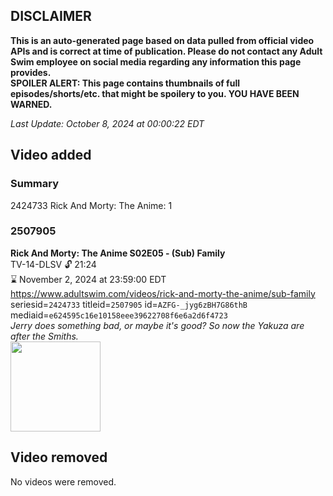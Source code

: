 ## DISCLAIMER
**This is an auto-generated page based on data pulled from official video APIs and is correct at time of publication. Please do not contact any Adult Swim employee on social media regarding any information this page provides.**  
**SPOILER ALERT: This page contains thumbnails of full episodes/shorts/etc. that might be spoilery to you. YOU HAVE BEEN WARNED.**  

_Last Update: October 8, 2024 at 00:00:22 EDT_
## Video added
### Summary
2424733 Rick And Morty: The Anime: 1  
### 2507905
**Rick And Morty: The Anime S02E05 - (Sub) Family**  
TV-14-DLSV 🔓 21:24  
⌛ November 2, 2024 at 23:59:00 EDT  
https://www.adultswim.com/videos/rick-and-morty-the-anime/sub-family  
seriesid=`2424733` titleid=`2507905` id=`AZFG-_jyg6zBH7G86thB` mediaid=`e624595c16e10158eee39622708f6e6a2d6f4723`  
_Jerry does something bad, or maybe it's good? So now the Yakuza are after the Smiths._  
<a href="https://media.cdn.adultswim.com/uploads/20240918/thumbnails/2_249181038122-AS_RAMTheAnime_105_Family-9.jpg"><img src="https://media.cdn.adultswim.com/uploads/20240918/thumbnails/2_249181038122-AS_RAMTheAnime_105_Family-9.jpg" height="144px" /></a>
## Video removed
No videos were removed.  
